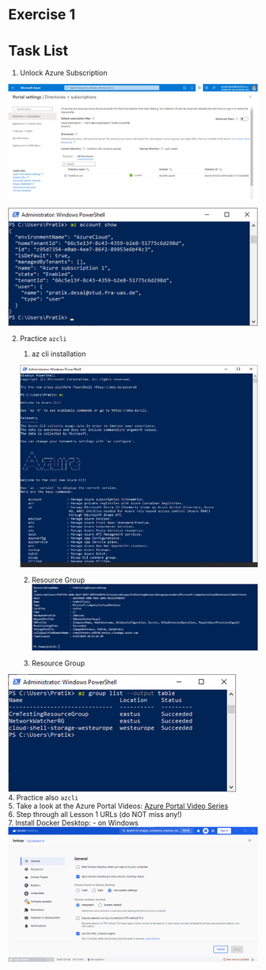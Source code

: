 # Exercise 1

# Task List

1. Unlock Azure Subscription

![](https://github.com/pparaska/neocortexapi_Team_MSL/blob/Pratik_P_Desai/source/MyCloudProjectSample/Reference/Azure%20Subscription.png)

![](https://github.com/pparaska/neocortexapi_Team_MSL/blob/Pratik_P_Desai/source/MyCloudProjectSample/Reference/Azure%20accounts.png)

2. Practice `azcli`
    1. az cli installation
   
    ![az cli installtion](https://github.com/pparaska/neocortexapi_Team_MSL/blob/Pratik_P_Desai/source/MyCloudProjectSample/Reference/az%20cli%20installation.png)

    2. Resource Group
    ![Resource Group Name](https://github.com/pparaska/neocortexapi_Team_MSL/blob/Pratik_P_Desai/source/MyCloudProjectSample/Reference/Resource%20Group%20Name.png)
    
    3. Resource Group
       
![Resource Group](https://github.com/pparaska/neocortexapi_Team_MSL/blob/Pratik_P_Desai/source/MyCloudProjectSample/Reference/Resource%20Group.png)
<br />
4. Practice also `azcli`
<br />
5. Take a look at the Azure Portal Videos: [Azure Portal Video Series](https://learn.microsoft.com/en-us/azure/azure-portal/azure-portal-video-series)
<br />
6. Step through all Lesson 1 URLs (do NOT miss any!)
<br />
7. Install Docker Desktop:
    - on Windows
![](https://github.com/pparaska/neocortexapi_Team_MSL/blob/Pratik_P_Desai/source/MyCloudProjectSample/Reference/Docker%20Installation.png)
    

